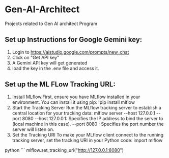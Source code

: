 # Gen-AI-Architect
Projects related to Gen AI architect Program

## Set up Instructions for Google Gemini key:
1. Login to https://aistudio.google.com/prompts/new_chat
2. Click on "Get API key"
3. A Gemini API key will get generated
4. load the key in the .env file and access it.

## Set up the ML FLow Tracking URL:
1. Install MLflow.First, ensure you have MLflow installed in your environment.
   You can install it using pip:
   !pip install mlflow
2. Start the Tracking Server
Run the MLflow tracking server to establish a central location for your tracking data:
mlflow server --host 127.0.0.1 --port 8080
--host 127.0.0.1:
Specifies the IP address to bind the server to (local machine in this case). 
--port 8080
: Specifies the port number the server will listen on.
3. Set the Tracking URI
To make your MLflow client connect to the running tracking server, set the tracking URI in your Python code:
import mlflow

python ```
mlflow.set_tracking_uri("http://127.0.0.1:8080")
```
